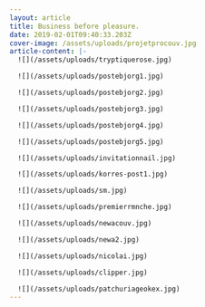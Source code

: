 ```yaml
---
layout: article
title: Business before pleasure.
date: 2019-02-01T09:40:33.203Z
cover-image: /assets/uploads/projetprocouv.jpg
article-content: |-
  ![](/assets/uploads/tryptiquerose.jpg)

  ![](/assets/uploads/postebjorg1.jpg)

  ![](/assets/uploads/postebjorg2.jpg)

  ![](/assets/uploads/postebjorg3.jpg)

  ![](/assets/uploads/postebjorg4.jpg)

  ![](/assets/uploads/postebjorg5.jpg)

  ![](/assets/uploads/invitationnail.jpg)

  ![](/assets/uploads/korres-post1.jpg)

  ![](/assets/uploads/sm.jpg)

  ![](/assets/uploads/premierrmnche.jpg)

  ![](/assets/uploads/newacouv.jpg)

  ![](/assets/uploads/newa2.jpg)

  ![](/assets/uploads/nicolai.jpg)

  ![](/assets/uploads/clipper.jpg)

  ![](/assets/uploads/patchuriageokex.jpg)
---
```


